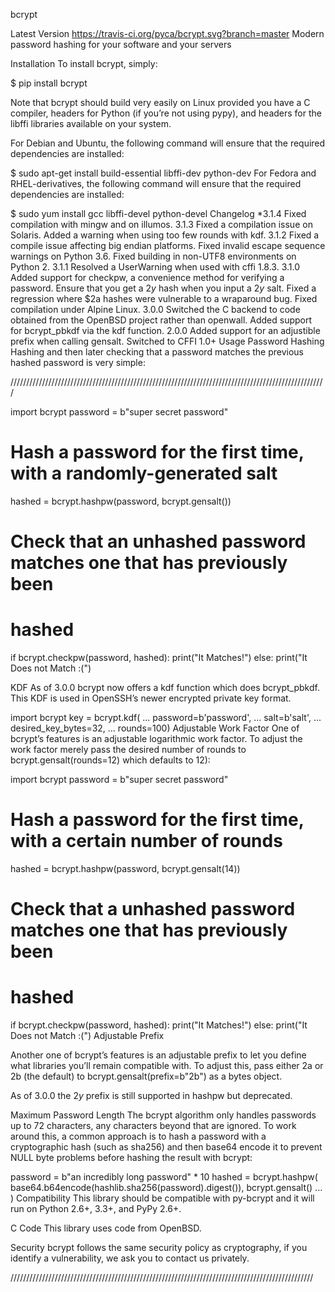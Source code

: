 bcrypt

Latest Version  https://travis-ci.org/pyca/bcrypt.svg?branch=master
Modern password hashing for your software and your servers

Installation
To install bcrypt, simply:

$ pip install bcrypt 

Note that bcrypt should build very easily on Linux provided you have a C compiler, headers for Python (if you’re not using pypy), and headers for the libffi libraries available on your system.

For Debian and Ubuntu, the following command will ensure that the required dependencies are installed:

$ sudo apt-get install build-essential libffi-dev python-dev
For Fedora and RHEL-derivatives, the following command will ensure that the required dependencies are installed:

$ sudo yum install gcc libffi-devel python-devel
Changelog
*3.1.4
Fixed compilation with mingw and on illumos.
3.1.3
Fixed a compilation issue on Solaris.
Added a warning when using too few rounds with kdf.
3.1.2
Fixed a compile issue affecting big endian platforms.
Fixed invalid escape sequence warnings on Python 3.6.
Fixed building in non-UTF8 environments on Python 2.
3.1.1
Resolved a UserWarning when used with cffi 1.8.3.
3.1.0
Added support for checkpw, a convenience method for verifying a password.
Ensure that you get a $2y$ hash when you input a $2y$ salt.
Fixed a regression where $2a hashes were vulnerable to a wraparound bug.
Fixed compilation under Alpine Linux.
3.0.0
Switched the C backend to code obtained from the OpenBSD project rather than openwall.
Added support for bcrypt_pbkdf via the kdf function.
2.0.0
Added support for an adjustible prefix when calling gensalt.
Switched to CFFI 1.0+
Usage
Password Hashing
Hashing and then later checking that a password matches the previous hashed password is very simple:

////////////////////////////////////////////////////////////////////////////////////////////////////

import bcrypt
password = b"super secret password"
# Hash a password for the first time, with a randomly-generated salt
hashed = bcrypt.hashpw(password, bcrypt.gensalt())
# Check that an unhashed password matches one that has previously been
# hashed
if bcrypt.checkpw(password, hashed):
print("It Matches!")
else:
print("It Does not Match :(")

KDF
As of 3.0.0 bcrypt now offers a kdf function which does bcrypt_pbkdf. This KDF is used in OpenSSH’s newer encrypted private key format.

import bcrypt
key = bcrypt.kdf(
...     password=b'password',
...     salt=b'salt',
...     desired_key_bytes=32,
...     rounds=100)
Adjustable Work Factor
One of bcrypt’s features is an adjustable logarithmic work factor. To adjust the work factor merely pass the desired number of rounds to bcrypt.gensalt(rounds=12) which defaults to 12):

import bcrypt
password = b"super secret password"
# Hash a password for the first time, with a certain number of rounds
hashed = bcrypt.hashpw(password, bcrypt.gensalt(14))
# Check that a unhashed password matches one that has previously been
#   hashed
if bcrypt.checkpw(password, hashed):
print("It Matches!")
else:
print("It Does not Match :(")
Adjustable Prefix

Another one of bcrypt’s features is an adjustable prefix to let you define what libraries you’ll remain compatible with. To adjust this, pass either 2a or 2b (the default) to bcrypt.gensalt(prefix=b"2b") as a bytes object.

As of 3.0.0 the $2y$ prefix is still supported in hashpw but deprecated.

Maximum Password Length
The bcrypt algorithm only handles passwords up to 72 characters, any characters beyond that are ignored. To work around this, a common approach is to hash a password with a cryptographic hash (such as sha256) and then base64 encode it to prevent NULL byte problems before hashing the result with bcrypt:

password = b"an incredibly long password" * 10
hashed = bcrypt.hashpw(
base64.b64encode(hashlib.sha256(password).digest()),
bcrypt.gensalt()
... )
Compatibility
This library should be compatible with py-bcrypt and it will run on Python 2.6+, 3.3+, and PyPy 2.6+.

C Code
This library uses code from OpenBSD.

Security
bcrypt follows the same security policy as cryptography, if you identify a vulnerability, we ask you to contact us privately.

////////////////////////////////////////////////////////////////////////////////////////////////
